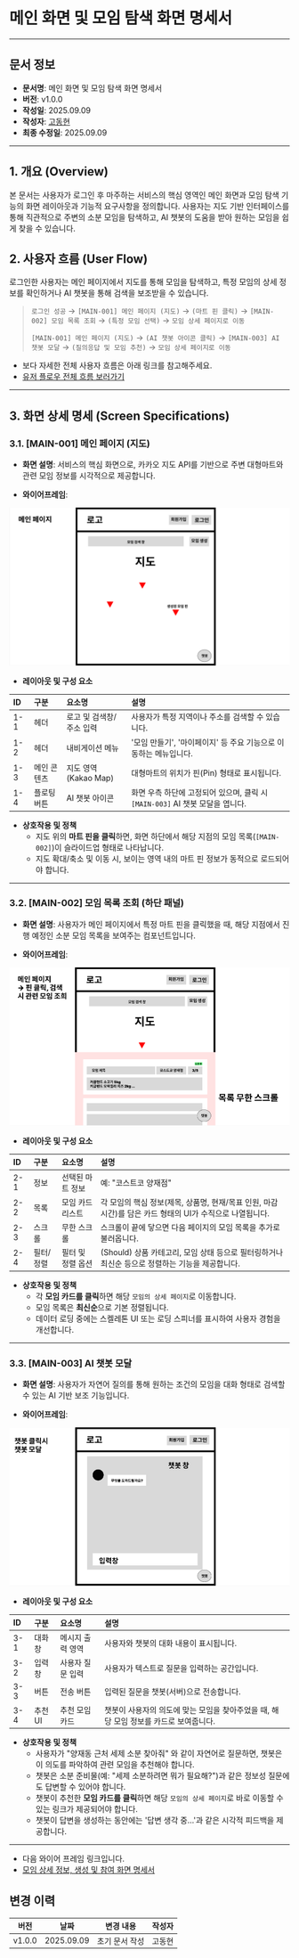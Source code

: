 #  메인 화면 및 모임 탐색 화면 명세서

-----

## 문서 정보

- **문서명**: 메인 화면 및 모임 탐색 화면 명세서
- **버전**: v1.0.0
- **작성일**: 2025.09.09
- **작성자**: [고동현](https://github.com/rhehdgus8831)
- **최종 수정일**: 2025.09.09

-----

## 1\. 개요 (Overview)

본 문서는 사용자가 로그인 후 마주하는 서비스의 핵심 영역인 메인 화면과 모임 탐색 기능의 화면 레이아웃과 기능적 요구사항을 정의합니다. 사용자는 지도 기반 인터페이스를 통해 직관적으로 주변의 소분 모임을 탐색하고, AI 챗봇의 도움을 받아 원하는 모임을 쉽게 찾을 수 있습니다.

## 2\. 사용자 흐름 (User Flow)

로그인한 사용자는 메인 페이지에서 지도를 통해 모임을 탐색하고, 특정 모임의 상세 정보를 확인하거나 AI 챗봇을 통해 검색을 보조받을 수 있습니다.

> `로그인 성공` → `[MAIN-001] 메인 페이지 (지도)` → `(마트 핀 클릭)` → `[MAIN-002] 모임 목록 조회` → `(특정 모임 선택)` → `모임 상세 페이지로 이동`
>
> `[MAIN-001] 메인 페이지 (지도)` → `(AI 챗봇 아이콘 클릭)` → `[MAIN-003] AI 챗봇 모달` → `(질의응답 및 모임 추천)` → `모임 상세 페이지로 이동`

- 보다 자세한 전체 사용자 흐름은 아래 링크를 참고해주세요.
- [유저 플로우 전체 흐름 보러가기](https://www.google.com/search?q=../user-flow/userFlow.md)

-----

## 3\. 화면 상세 명세 (Screen Specifications)

### 3.1. [MAIN-001] 메인 페이지 (지도)

- **화면 설명**: 서비스의 핵심 화면으로, 카카오 지도 API를 기반으로 주변 대형마트와 관련 모임 정보를 시각적으로 제공합니다.

- **와이어프레임**:

![메인 페이지](../assets/img/wireframe/wireframe-main-20250909.png)

- **레이아웃 및 구성 요소**

| ID    | 구분        | 요소명                       | 설명                                                                                         |
| :---- | :---------- | :--------------------------- | :------------------------------------------------------------------------------------------- |
| 1-1   | 헤더        | 로고 및 검색창/주소 입력     | 사용자가 특정 지역이나 주소를 검색할 수 있습니다.                                            |
| 1-2   | 헤더        | 내비게이션 메뉴              | '모임 만들기', '마이페이지' 등 주요 기능으로 이동하는 메뉴입니다.                              |
| 1-3   | 메인 콘텐츠 | 지도 영역 (Kakao Map)        | 대형마트의 위치가 핀(Pin) 형태로 표시됩니다.                      |
| 1-4   | 플로팅 버튼 | AI 챗봇 아이콘               | 화면 우측 하단에 고정되어 있으며, 클릭 시 `[MAIN-003]` AI 챗봇 모달을 엽니다.                |


- **상호작용 및 정책**
    - 지도 위의 **마트 핀을 클릭**하면, 화면 하단에서 해당 지점의 모임 목록(`[MAIN-002]`)이 슬라이드업 형태로 나타납니다.
    - 지도 확대/축소 및 이동 시, 보이는 영역 내의 마트 핀 정보가 동적으로 로드되어야 합니다.

-----

### 3.2. [MAIN-002] 모임 목록 조회 (하단 패널)

- **화면 설명**: 사용자가 메인 페이지에서 특정 마트 핀을 클릭했을 때, 해당 지점에서 진행 예정인 소분 모임 목록을 보여주는 컴포넌트입니다.

- **와이어프레임**:

![모임 리스트](../assets/img/wireframe/wireframe-main-list-20250909.png)

- **레이아웃 및 구성 요소**

| ID    | 구분     | 요소명                 | 설명                                                                                                     |
| :---- | :------- | :--------------------- | :------------------------------------------------------------------------------------------------------- |
| 2-1   | 정보     | 선택된 마트 정보       | 예: "코스트코 양재점"                                                                                    |
| 2-2   | 목록     | 모임 카드 리스트       | 각 모임의 핵심 정보(제목, 상품명, 현재/목표 인원, 마감 시간)를 담은 카드 형태의 UI가 수직으로 나열됩니다. |
| 2-3   | 스크롤   | 무한 스크롤            | 스크롤이 끝에 닿으면 다음 페이지의 모임 목록을 추가로 불러옵니다. |
| 2-4   | 필터/정렬 | 필터 및 정렬 옵션      | (Should) 상품 카테고리, 모임 상태 등으로 필터링하거나 최신순 등으로 정렬하는 기능을 제공합니다. |

- **상호작용 및 정책**
    - 각 **모임 카드를 클릭**하면 해당 `모임의 상세 페이지`로 이동합니다.
    - 모임 목록은 **최신순**으로 기본 정렬됩니다.
    - 데이터 로딩 중에는 스켈레톤 UI 또는 로딩 스피너를 표시하여 사용자 경험을 개선합니다.

-----

### 3.3. [MAIN-003] AI 챗봇 모달

- **화면 설명**: 사용자가 자연어 질의를 통해 원하는 조건의 모임을 대화 형태로 검색할 수 있는 AI 기반 보조 기능입니다.

- **와이어프레임**:

![챗봇 모달](../assets/img/wireframe/wireframe-main-chatbot-20250909.png)

- **레이아웃 및 구성 요소**

| ID    | 구분     | 요소명         | 설명                                                                               |
| :---- | :------- | :------------- | :--------------------------------------------------------------------------------- |
| 3-1   | 대화창   | 메시지 출력 영역 | 사용자와 챗봇의 대화 내용이 표시됩니다.                                            |
| 3-2   | 입력창   | 사용자 질문 입력 | 사용자가 텍스트로 질문을 입력하는 공간입니다.                                      |
| 3-3   | 버튼     | 전송 버튼      | 입력된 질문을 챗봇(서버)으로 전송합니다.                                           |
| 3-4   | 추천 UI  | 추천 모임 카드 | 챗봇이 사용자의 의도에 맞는 모임을 찾아주었을 때, 해당 모임 정보를 카드로 보여줍니다. |

- **상호작용 및 정책**
    - 사용자가 "양재동 근처 세제 소분 찾아줘" 와 같이 자연어로 질문하면, 챗봇은 이 의도를 파악하여 관련 모임을 추천해야 합니다.
    - 챗봇은 소분 준비물(예: "세제 소분하려면 뭐가 필요해?")과 같은 정보성 질문에도 답변할 수 있어야 합니다.
    - 챗봇이 추천한 **모임 카드를 클릭**하면 해당 `모임의 상세 페이지`로 바로 이동할 수 있는 링크가 제공되어야 합니다.
    - 챗봇이 답변을 생성하는 동안에는 '답변 생각 중...'과 같은 시각적 피드백을 제공합니다.

-----

- 다음 와이어 프레임 링크입니다.
- [모임 상세 정보, 생성 및 참여 화면 명세서](wireframe-meeting-detail.md)


## 변경 이력

| 버전   | 날짜       | 변경 내용                     | 작성자 |
| ------ | ---------- | ----------------------------- |-----|
| v1.0.0 | 2025.09.09 | 초기 문서 작성                | 고동현 |
